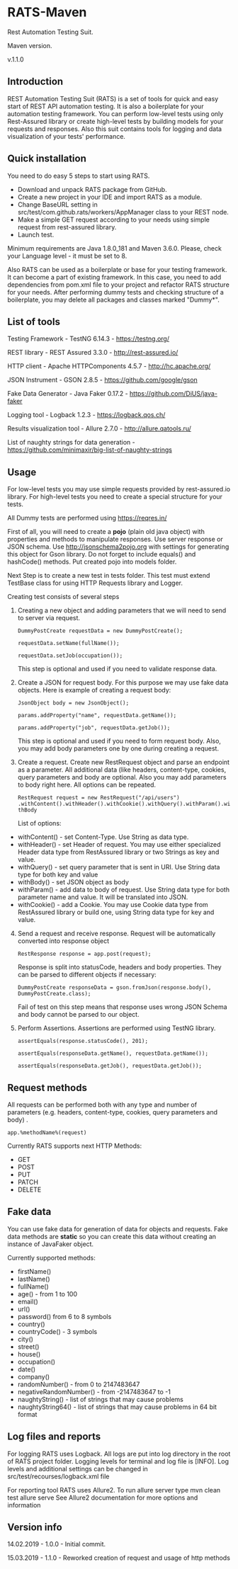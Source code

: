 
# RATS-Maven
Rest Automation Testing Suit. 

Maven version.

v.1.1.0

## Introduction

REST Automation Testing Suit (RATS) is a set of tools for quick and easy start of REST API automation testing. It is also a boilerplate for your automation testing framework. You can perform low-level tests using only Rest-Assured library or create high-level tests by building models for your requests and responses. Also this suit contains tools for logging and data visualization of your tests' performance.

## Quick installation
You need to do easy 5 steps to start using RATS.

 -  Download and unpack RATS package from GitHub.
 -  Create a new project in your IDE and import RATS as a module.
 -  Change BaseURL setting in src/test/com.github.rats/workers/AppManager class to your REST node.
 -  Make a simple GET request according to your needs using simple request from rest-assured library.
 -  Launch test.

Minimum requirements are Java 1.8.0_181 and Maven 3.6.0.
Please, check your Language level - it must be set to 8.

Also RATS can be used as a boilerplate or base for your testing framework. It can become a part of existing framework.
In this case, you need to add dependencies from pom.xml file to your project and refactor RATS structure for your needs.
After performing dummy tests and checking structure of a boilerplate, you may delete all packages and classes marked "Dummy*".

## List of tools
Testing Framework - TestNG 6.14.3 - https://testng.org/

REST library - REST Assured 3.3.0 - http://rest-assured.io/

HTTP client - Apache HTTPComponents 4.5.7 - http://hc.apache.org/

JSON Instrument - GSON 2.8.5 - https://github.com/google/gson

Fake Data Generator - Java Faker 0.17.2 - https://github.com/DiUS/java-faker

Logging tool - Logback 1.2.3 - https://logback.qos.ch/

Results visualization tool - Allure 2.7.0 - http://allure.qatools.ru/

List of naughty strings for data generation - https://github.com/minimaxir/big-list-of-naughty-strings

## Usage
For low-level tests you may use simple requests provided by rest-assured.io library.
For high-level tests you need to create a special structure for your tests.

All Dummy tests are performed using https://reqres.in/

First of all, you will need to create a **pojo** (plain old java object) with properties and methods to manipulate responses. Use server response or JSON schema. Use http://jsonschema2pojo.org with settings for generating this object for Gson library. Do not forget to include equals() and hashCode() methods. Put created pojo into models folder.

Next Step is to create a new test in tests folder. This test must extend TestBase class for using HTTP Requests library and Logger.

Creating test consists of several steps

 1. Creating a new object and adding parameters that we will need to send to server via request.

	``DummyPostCreate requestData = new DummyPostCreate(); ``
	
	``requestData.setName(fullName());``
	
	``requestData.setJob(occupation()); ``

	This step is optional and used if you need to validate response data.

2. Create a JSON for request body.
For this purpose we may use fake data objects.
Here is example of creating a request body:

	``JsonObject body = new JsonObject();``
	
	``params.addProperty("name", requestData.getName());``
	
	``params.addProperty("job", requestData.getJob()); ``

	This step is optional and used if you need to form request body. Also, you may add body parameters one by one during creating a request.

 3. Create a request.
 Create new RestRequest object and parse an endpoint as a parameter. All additional data (like headers, content-type, cookies, query parameters and body are optional. Also you may add parameters to body right here. All options can be repeated.

	``RestRequest request = new RestRequest("/api/users")
	.withContent().withHeader().withCookie().withQuery().withParam().withBody``

	List of options:

 - withContent() - set Content-Type. Use String as data type.
 - withHeader() - set Header of request. You may use either specialized Header data type from RestAssured library or  two Strings as key and value.
 - withQuery() - set query parameter that is sent in URI. Use String data type for both key and value
 - withBody() - set JSON object as body
 - withParam() - add data to body of request. Use String data type for both parameter name and value. It will be translated into JSON.
 - withCookie() - add a Cookie. You may use Cookie data type from RestAssured library or build one, using String data type for key and value.

 4. Send a request and receive response.
 Request will be automatically converted into response object

	 ``RestResponse response = app.post(request);``

	 Response is split into statusCode, headers and body properties. They can be parsed to different objects if necessary:

	``DummyPostCreate responseData = gson.fromJson(response.body(), DummyPostCreate.class);  ``

	Fail of test on this step means that response uses wrong JSON Schema and body cannot be parsed to our object.

 5. Perform Assertions.
 Assertions are performed using TestNG library.

	``assertEquals(response.statusCode(), 201);``
	
	``assertEquals(responseData.getName(), requestData.getName());``
	
	``assertEquals(responseData.getJob(), requestData.getJob());``


## Request methods
All requests can be performed both with any type and number of parameters (e.g. headers, content-type, cookies, query parameters and body) .

``app.%methodName%(request)``

Currently RATS supports next HTTP Methods:

 - GET
 - POST
 - PUT
 - PATCH
 - DELETE

## Fake data
You can use fake data for generation of data for objects and requests. Fake data methods are **static** so you can create this data without creating an instance of JavaFaker object.

Currently supported methods:

 - firstName()
 - lastName()
 - fullName()
 - age() - from 1 to 100
 - email()
 - url()
 - password() from 6 to 8 symbols
 - country()
 - countryCode() - 3 symbols
 - city()
 - street()
 - house()
 - occupation()
 - date()
 - company()
 - randomNumber() - from 0 to 2147483647
 - negativeRandomNumber() - from -2147483647 to -1
 - naughtyString() - list of strings that may cause problems
 - naughtyString64() - list of strings that may cause problems in 64 bit format

## Log files and reports
For logging RATS uses Logback. All logs are put into log directory in the root of RATS project folder. Logging levels for terminal and log file is [INFO]. Log levels and additional settings can be changed in src/test/recourses/logback.xml file

For reporting tool RATS uses Allure2. To run allure server type
mvn clean test
allure serve
See Allure2 documentation for more options and information

## Version info
14.02.2019 - 1.0.0 - Initial commit.

15.03.2019 - 1.1.0 - Reworked creation of request and usage of http methods
